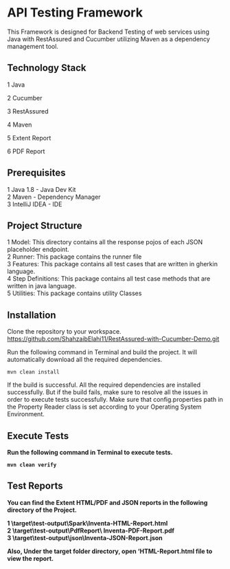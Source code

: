 <h1><b>API Testing Framework</b></h1>

This Framework is designed for Backend Testing of web services using Java with RestAssured and Cucumber utilizing Maven as a dependency management tool.

<h2><b>Technology Stack</h2></b>
 1 Java<br>

 2 Cucumber<br>

 3 RestAssured<br>

 4 Maven<br>

 5 Extent Report<br>

 6 PDF Report<br>

<h2><b>Prerequisites</h2></b>

  1 Java 1.8 - Java Dev Kit<br>
  2 Maven - Dependency Manager<br>
  3 IntelliJ IDEA - IDE<br>

<h2><b>Project Structure</h2></b>
  1 Model: This directory contains all the response pojos of each JSON placeholder endpoint.<br>
  2 Runner: This package contains the runner file<br>
  3 Features: This package contains all test cases that are written in gherkin language.<br>
  4 Step Definitions: This package contains all test case methods that are written in java language.<br>
  5 Utilities: This package contains utility Classes<br>

<h2><b>Installation</h2></b>

Clone the repository to your workspace.  https://github.com/ShahzaibElahi11/RestAssured-with-Cucumber-Demo.git<br>

Run the following command in Terminal and build the project. It will automatically download all the required dependencies.<br>

```
mvn clean install
```

If the build is successful. All the required dependencies are installed successfully. But if the build fails, make sure to resolve all the issues in order to execute tests successfully. Make sure that config.properties path in the Property Reader class is set according to your Operating System Environment.<b>

<h2>Execute Tests</h2>

Run the following command in Terminal to execute tests.<br>

```
mvn clean verify
```

<h2><b>Test Reports</h2></b>

You can find the Extent HTML/PDF and JSON reports in the following directory of the Project.<br>

  1 \target\test-output\Spark\Inventa-HTML-Report.html<br>
  2 \target\test-output\PdfReport\ Inventa-PDF-Report.pdf<br>
  3 \target\test-output\json\Inventa-JSON-Report.json<br>
  
Also, Under the target folder directory, open ‘HTML-Report.html file to view the report.<br>
